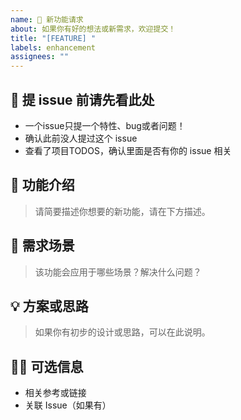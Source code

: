 ```yaml
---
name: 🚀 新功能请求
about: 如果你有好的想法或新需求，欢迎提交！
title: "[FEATURE] "
labels: enhancement
assignees: ""
---
```


## 📌 提 issue 前请先看此处
- 一个issue只提一个特性、bug或者问题！
- 确认此前没人提过这个 issue
- 查看了项目TODOS，确认里面是否有你的 issue 相关

## 🚀 功能介绍
> 请简要描述你想要的新功能，请在下方描述。

## 🤔 需求场景
> 该功能会应用于哪些场景？解决什么问题？

## 💡 方案或思路
> 如果你有初步的设计或思路，可以在此说明。

## 🤷‍♂️ 可选信息
- 相关参考或链接
- 关联 Issue（如果有）
